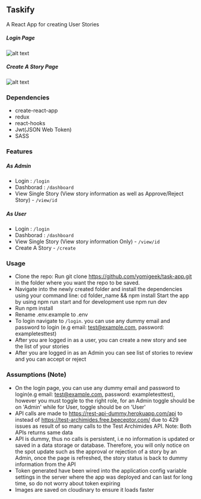 

## Taskify
A React App for creating User Stories

##### Login Page
![alt text](https://res.cloudinary.com/dreamqube-technology-limited/image/upload/v1583831703/flipad/Screenshot_2020-03-10_10.14.48_qikqfd.png)

##### Create A Story Page
![alt text](https://res.cloudinary.com/dreamqube-technology-limited/image/upload/v1583831747/flipad/Screenshot_2020-03-10_10.15.39_glfsot.png)

### Dependencies

- create-react-app
- redux
- react-hooks
- Jwt(JSON Web Token)
- SASS

### Features

##### As Admin
- Login : `/login`
- Dashborad : `/dashboard`
- View Single Story (View story information as well as Approve/Reject Story) - `/view/id`

##### As User
- Login : `/login`
- Dashborad : `/dashboard`
- View Single Story (View story information Only)  - `/view/id`
- Create A Story - `/create`


### Usage
- Clone the repo: Run git clone https://github.com/yomigeek/task-app.git in the folder where you want the repo to be saved.
- Navigate into the newly created folder and install the dependencies using your command line: cd folder_name && npm install
Start the app by using npm run start and for development use npm run dev
- Run npm install
- Rename .env.example to .env
- To login navigate to `/login`. you can use any dummy email and password to login (e.g email: test@example.com, password: exampletesttest)
- After you are logged in as a user, you can create a new story and see the list of your stories
- After you are logged in as an Admin you can see list of stories to review and you can accept or reject

### Assumptions (Note)
- On the login page, you can use any dummy email and password to login(e.g email: test@example.com, password: exampletesttest), however you must toggle to the right role, for an Admin toggle should be on 'Admin' while for User, toggle should be on 'User'
- API calls are made to https://rest-api-dummy.herokuapp.com/api to instead of https://test-archimides.free.beeceptor.com/ due to 429 issues as result of so many calls to the Test Archimides API. 
Note: Both APIs returns same data
- API is dummy, thus no calls is persistent, i.e no information is updated or saved in a data storage or database. Therefore, you will only notice on the spot update such as the approval or rejection of a story by an Admin, once the page is refreshed, the story status is back to dummy information from the API
- Token generated have been wired into the application config variable settings in the server where the app was deployed and can last for long time, so do not worry about token expiring
- Images are saved on cloudinary to ensure it loads faster
